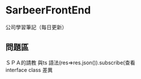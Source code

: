 # SarbeerFrontEnd
公司學習筆記（每日更新）<br />

## 問題區
ＳＰＡ的請教 與ts 語法(res=>res.json()).subscribe(查看<br/>
interface class 差異
